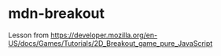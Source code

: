 # mdn-breakout
Lesson from https://developer.mozilla.org/en-US/docs/Games/Tutorials/2D_Breakout_game_pure_JavaScript
